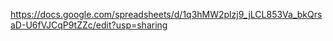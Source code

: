 https://docs.google.com/spreadsheets/d/1q3hMW2plzj9_jLCL853Va_bkQrsaD-U6fVJCqP9tZZc/edit?usp=sharing
